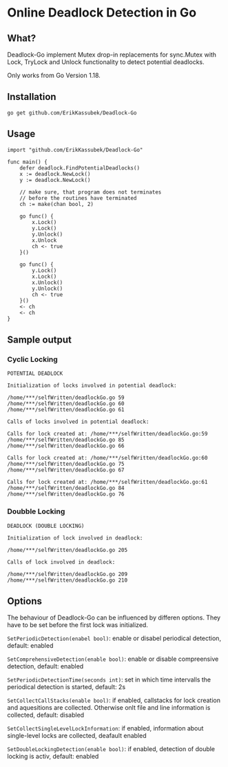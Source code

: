 # Online Deadlock Detection in Go

## What?

Deadlock-Go implement Mutex drop-in replacements for 
sync.Mutex with Lock, TryLock and Unlock functionality to detect potential 
deadlocks.

Only works from Go Version 1.18.

## Installation
```
go get github.com/ErikKassubek/Deadlock-Go
```

## Usage
```
import "github.com/ErikKassubek/Deadlock-Go"

func main() {
	defer deadlock.FindPotentialDeadlocks()
	x := deadlock.NewLock()
	y := deadlock.NewLock()
	
	// make sure, that program does not terminates
	// before the routines have terminated
	ch := make(chan bool, 2)

	go func() {
    	x.Lock()
		y.Lock()
		y.Unlock()
		x.Unlock
		ch <- true
	}()

	go func() {
		y.Lock()
		x.Lock()
		x.Unlock()
		y.Unlock()
		ch <- true
	}()
	<- ch
	<- ch
}
```

## Sample output
### Cyclic Locking
```
POTENTIAL DEADLOCK

Initialization of locks involved in potential deadlock:

/home/***/selfWritten/deadlockGo.go 59
/home/***/selfWritten/deadlockGo.go 60
/home/***/selfWritten/deadlockGo.go 61

Calls of locks involved in potential deadlock:

Calls for lock created at: /home/***/selfWritten/deadlockGo.go:59
/home/***/selfWritten/deadlockGo.go 85
/home/***/selfWritten/deadlockGo.go 66

Calls for lock created at: /home/***/selfWritten/deadlockGo.go:60
/home/***/selfWritten/deadlockGo.go 75
/home/***/selfWritten/deadlockGo.go 67

Calls for lock created at: /home/***/selfWritten/deadlockGo.go:61
/home/***/selfWritten/deadlockGo.go 84
/home/***/selfWritten/deadlockGo.go 76
```

### Doubble Locking
```
DEADLOCK (DOUBLE LOCKING)

Initialization of lock involved in deadlock:

/home/***/selfWritten/deadlockGo.go 205

Calls of lock involved in deadlock:

/home/***/selfWritten/deadlockGo.go 209
/home/***/selfWritten/deadlockGo.go 210
```


## Options
The behaviour of Deadlock-Go can be influenced by differen options.
They have to be set before the first lock was initialized.

```SetPeriodicDetection(enabel bool)```: enable or disabel periodical detection, default: enabled

```SetComprehensiveDetection(enable bool)```: enable or disable compreensive detection, default: enabled

```SetPeriodicDetectionTime(seconds int)```: set in which time intervalls 
the periodical detection is started, default: 2s

```SetCollectCallStacks(enable bool)```: if enabled, callstacks for lock 
creation and aquesitions are collected. Otherwise onlt file and line 
information is collected, default: disabled

```SetCollectSingleLevelLockInformation```: if enabled, information about single-level locks are collected, deafault enabled

```SetDoubleLockingDetection(enable bool)```: if enabled, detection of double locking is activ, default: enabled
